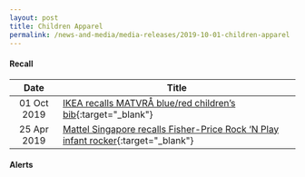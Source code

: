 ```yaml
---
layout: post
title: Children Apparel
permalink: /news-and-media/media-releases/2019-10-01-children-apparel
---
```

#### Recall

|Date|Title|
|:---:|---|
|01 Oct 2019|<a href="/news-and-media/product-safety-alerts-and-recalls/children-apparel/children-apparel-recall-2019-10-01-ikea-recalls-matvra-children-bib.pdf/">IKEA recalls MATVRÅ blue/red children’s bib</a>{:target="_blank"}|
|25 Apr 2019|<a href="/news-and-media/product-safety-alerts-and-recalls/children-apparel/children-apparel-recall-2019-04-25-mattel-singapore-recalls-fisher-price-rock-n-play-infant-rocker.pdf/">Mattel Singapore recalls Fisher-Price Rock ‘N Play infant rocker</a>{:target="_blank"}|

#### Alerts
